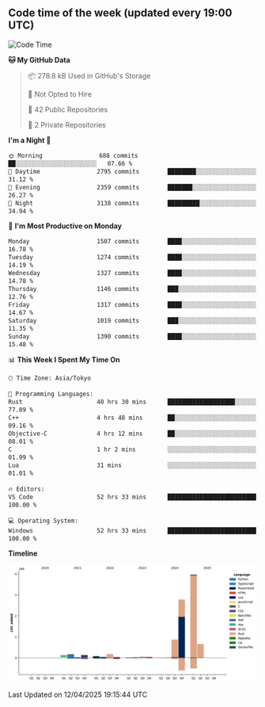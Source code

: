 ## Code time of the week (updated every 19:00 UTC)

<!--START_SECTION:waka-->
![Code Time](http://img.shields.io/badge/Code%20Time-4%2C673%20hrs%2029%20mins-blue)

**🐱 My GitHub Data** 

> 📦 278.8 kB Used in GitHub's Storage 
 > 
> 🚫 Not Opted to Hire
 > 
> 📜 42 Public Repositories 
 > 
> 🔑 2 Private Repositories 
 > 
**I'm a Night 🦉** 

```text
🌞 Morning                688 commits         ██░░░░░░░░░░░░░░░░░░░░░░░   07.66 % 
🌆 Daytime                2795 commits        ████████░░░░░░░░░░░░░░░░░   31.12 % 
🌃 Evening                2359 commits        ███████░░░░░░░░░░░░░░░░░░   26.27 % 
🌙 Night                  3138 commits        █████████░░░░░░░░░░░░░░░░   34.94 % 
```
📅 **I'm Most Productive on Monday** 

```text
Monday                   1507 commits        ████░░░░░░░░░░░░░░░░░░░░░   16.78 % 
Tuesday                  1274 commits        ████░░░░░░░░░░░░░░░░░░░░░   14.19 % 
Wednesday                1327 commits        ████░░░░░░░░░░░░░░░░░░░░░   14.78 % 
Thursday                 1146 commits        ███░░░░░░░░░░░░░░░░░░░░░░   12.76 % 
Friday                   1317 commits        ████░░░░░░░░░░░░░░░░░░░░░   14.67 % 
Saturday                 1019 commits        ███░░░░░░░░░░░░░░░░░░░░░░   11.35 % 
Sunday                   1390 commits        ████░░░░░░░░░░░░░░░░░░░░░   15.48 % 
```


📊 **This Week I Spent My Time On** 

```text
🕑︎ Time Zone: Asia/Tokyo

💬 Programming Languages: 
Rust                     40 hrs 30 mins      ███████████████████░░░░░░   77.09 % 
C++                      4 hrs 48 mins       ██░░░░░░░░░░░░░░░░░░░░░░░   09.16 % 
Objective-C              4 hrs 12 mins       ██░░░░░░░░░░░░░░░░░░░░░░░   08.01 % 
C                        1 hr 2 mins         ░░░░░░░░░░░░░░░░░░░░░░░░░   01.99 % 
Lua                      31 mins             ░░░░░░░░░░░░░░░░░░░░░░░░░   01.01 % 

🔥 Editors: 
VS Code                  52 hrs 33 mins      █████████████████████████   100.00 % 

💻 Operating System: 
Windows                  52 hrs 33 mins      █████████████████████████   100.00 % 
```

**Timeline**

![Lines of Code chart](https://raw.githubusercontent.com/SARDONYX-sard/SARDONYX-sard/main/assets/bar_graph.png)


 Last Updated on 12/04/2025 19:15:44 UTC
<!--END_SECTION:waka-->
